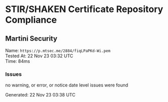 # STIR/SHAKEN Certificate Repository Compliance

## Martini Security

Name: `https://p.mtsec.me/2884/fiqLPaPKd-Wi.pem`\
Tested At: 22 Nov 23 03:32 UTC\
Time: 84ms

### Issues

no warning, or error, or notice date level issues were found

Generated: 22 Nov 23 03:38 UTC
